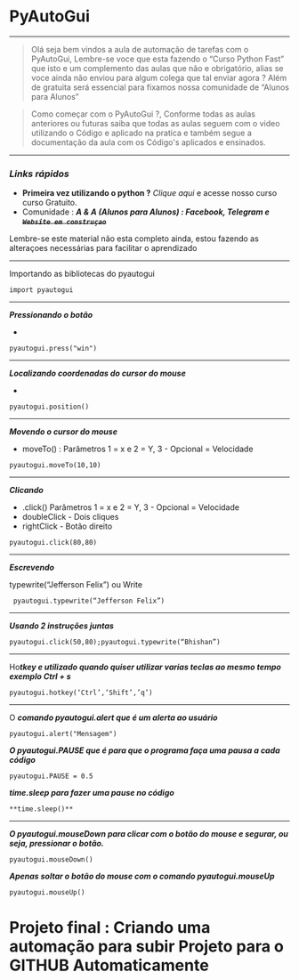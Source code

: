 # PyAutoGui

---

> Olá seja bem vindos a aula de automação de tarefas com o PyAutoGui, Lembre-se voce que esta fazendo o “Curso Python Fast” que isto e um complemento das aulas que não e obrigatório, alias se voce ainda não enviou para algum colega que tal enviar agora ? Além de gratuita será essencial para fixamos nossa comunidade de “Alunos para Alunos”
> 

> Como começar com o PyAutoGui ?, Conforme todas as aulas anteriores ou futuras saiba que todas as aulas seguem com o video utilizando o Código e aplicado na pratica e também segue a documentação da aula com os Código's aplicados e ensinados.
> 

---

### ***Links rápidos***

- **Primeira vez utilizando o python ?** *Clique aqui* e acesse nosso curso curso Gratuito.
- Comunidade :  ***A & A (Alunos para Alunos) : Facebook, Telegram e ~~`Website em construçao`~~***

Lembre-se este material não esta completo ainda, estou fazendo as alteraçoes necessárias para facilitar o aprendizado 

---

Importando as bibliotecas do pyautogui

```tsx
import pyautogui
```

---

***Pressionando o botão***

- 

```tsx
pyautogui.press("win")
```

---

***Localizando coordenadas do cursor do mouse***

- 

```tsx
pyautogui.position()
```

---

***Movendo o cursor do mouse***

- moveTo() : Parâmetros 1 = x e 2 = Y, 3 - Opcional = Velocidade

```tsx
pyautogui.moveTo(10,10)
```

---

***Clicando***

- .click() Parâmetros 1 = x e 2 = Y, 3 - Opcional = Velocidade
- doubleClick - Dois cliques
- rightClick - Botão direito

```tsx
pyautogui.click(80,80)
```

---

***Escrevendo***

typewrite(“Jefferson Felix”)  ou Write

```tsx
 pyautogui.typewrite(“Jefferson Felix”)
```

---

***Usando 2 instruções juntas*** 

```tsx
pyautogui.click(50,80);pyautogui.typewrite(“Bhishan”)
```

---

Ho***tkey e utilizado quando quiser utilizar varias teclas ao mesmo tempo exemplo Ctrl + s*** 

```tsx
pyautogui.hotkey(‘Ctrl’,’Shift’,’q’)
```

---

O ***comando pyautogui.alert que é um alerta ao usuário***

```tsx
pyautogui.alert("Mensagem")
```

***O pyautogui.PAUSE que é para que o programa faça uma pausa a cada código***

```tsx
pyautogui.PAUSE = 0.5 
```

***time.sleep para fazer uma pause no código***

```tsx
**time.sleep()**
```

---

***O pyautogui.mouseDown para clicar com o botão do mouse e segurar, ou seja, pressionar o botão.***

```tsx
pyautogui.mouseDown()
```

***Apenas soltar o botão do mouse com o comando pyautogui.mouseUp***

```tsx
pyautogui.mouseUp()
```

# Projeto final : Criando uma automação para subir Projeto para o GITHUB Automaticamente
